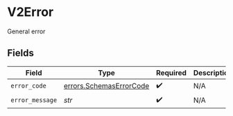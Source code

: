# V2Error

General error


## Fields

| Field                                                              | Type                                                               | Required                                                           | Description                                                        |
| ------------------------------------------------------------------ | ------------------------------------------------------------------ | ------------------------------------------------------------------ | ------------------------------------------------------------------ |
| `error_code`                                                       | [errors.SchemasErrorCode](../../models/errors/schemaserrorcode.md) | :heavy_check_mark:                                                 | N/A                                                                |
| `error_message`                                                    | *str*                                                              | :heavy_check_mark:                                                 | N/A                                                                |
